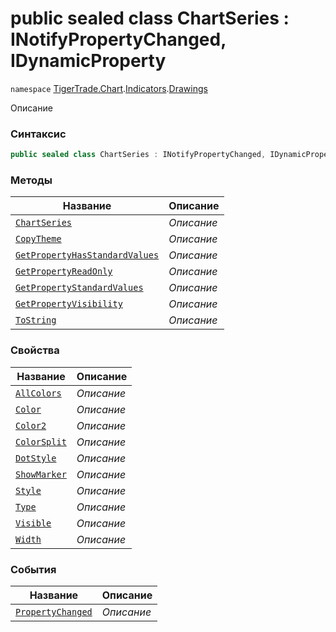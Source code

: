 
# public sealed class ChartSeries : INotifyPropertyChanged, IDynamicProperty
`namespace` [TigerTrade.Chart](../../../TigerTrade.Chart.md).[Indicators](../../../TigerTrade.Chart/Indicators.md).[Drawings](../../../TigerTrade.Chart/Indicators/Drawings.md)



Описание

### Синтаксис
```csharp
public sealed class ChartSeries : INotifyPropertyChanged, IDynamicProperty
```


### Методы
| Название | Описание |
| --- | --- |
| [`ChartSeries`](./ChartSeries.cs/Методы/ChartSeries.md) | *Описание* |
| [`CopyTheme`](./ChartSeries.cs/Методы/CopyTheme.md) | *Описание* |
| [`GetPropertyHasStandardValues`](./ChartSeries.cs/Методы/GetPropertyHasStandardValues.md) | *Описание* |
| [`GetPropertyReadOnly`](./ChartSeries.cs/Методы/GetPropertyReadOnly.md) | *Описание* |
| [`GetPropertyStandardValues`](./ChartSeries.cs/Методы/GetPropertyStandardValues.md) | *Описание* |
| [`GetPropertyVisibility`](./ChartSeries.cs/Методы/GetPropertyVisibility.md) | *Описание* |
| [`ToString`](./ChartSeries.cs/Методы/ToString.md) | *Описание* |

### Свойства
| Название | Описание |
| --- | --- |
| [`AllColors`](./ChartSeries.cs/Свойства/AllColors.md) | *Описание* |
| [`Color`](./ChartSeries.cs/Свойства/Color.md) | *Описание* |
| [`Color2`](./ChartSeries.cs/Свойства/Color2.md) | *Описание* |
| [`ColorSplit`](./ChartSeries.cs/Свойства/ColorSplit.md) | *Описание* |
| [`DotStyle`](./ChartSeries.cs/Свойства/DotStyle.md) | *Описание* |
| [`ShowMarker`](./ChartSeries.cs/Свойства/ShowMarker.md) | *Описание* |
| [`Style`](./ChartSeries.cs/Свойства/Style.md) | *Описание* |
| [`Type`](./ChartSeries.cs/Свойства/Type.md) | *Описание* |
| [`Visible`](./ChartSeries.cs/Свойства/Visible.md) | *Описание* |
| [`Width`](./ChartSeries.cs/Свойства/Width.md) | *Описание* |

### События
| Название | Описание |
| --- | --- |
| [`PropertyChanged`](./ChartSeries.cs/События/PropertyChanged.md) | *Описание* |



